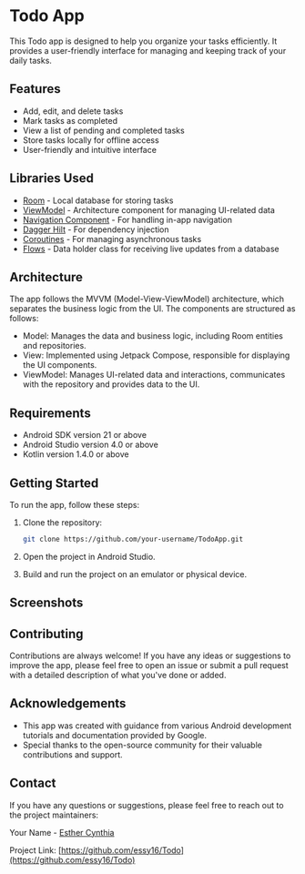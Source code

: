 # Todo App

This Todo app is designed to help you organize your tasks efficiently. It provides a user-friendly interface for managing and keeping track of your daily tasks.

## Features

- Add, edit, and delete tasks
- Mark tasks as completed
- View a list of pending and completed tasks
- Store tasks locally for offline access
- User-friendly and intuitive interface

## Libraries Used

- [Room](https://developer.android.com/training/data-storage/room) - Local database for storing tasks
- [ViewModel](https://developer.android.com/topic/libraries/architecture/viewmodel) - Architecture component for managing UI-related data
- [Navigation Component](https://developer.android.com/guide/navigation) - For handling in-app navigation
- [Dagger Hilt](https://dagger.dev/hilt/) - For dependency injection
- [Coroutines](https://developer.android.com/kotlin/coroutines) - For managing asynchronous tasks
- [Flows](https://developer.android.com/kotlin/flow) - Data holder class for receiving live updates from a database


## Architecture
The app follows the MVVM (Model-View-ViewModel) architecture, which separates the business logic from the UI. The components are structured as follows:

- Model: Manages the data and business logic, including Room entities and repositories.
- View: Implemented using Jetpack Compose, responsible for displaying the UI components.
- ViewModel: Manages UI-related data and interactions, communicates with the repository and provides data to the UI.

## Requirements

- Android SDK version 21 or above
- Android Studio version 4.0 or above
- Kotlin version 1.4.0 or above

## Getting Started

To run the app, follow these steps:

1. Clone the repository:

   ```bash
   git clone https://github.com/your-username/TodoApp.git
   ```

2. Open the project in Android Studio.

3. Build and run the project on an emulator or physical device.

## Screenshots




## Contributing

Contributions are always welcome! If you have any ideas or suggestions to improve the app, please feel free to open an issue or submit a pull request with a detailed description of what you've done or added.



## Acknowledgements

- This app was created with guidance from various Android development tutorials and documentation provided by Google.
- Special thanks to the open-source community for their valuable contributions and support.

## Contact

If you have any questions or suggestions, please feel free to reach out to the project maintainers:

Your Name - [Esther Cynthia](mailto:essyc14@gmail.com)

Project Link: [https://github.com/essy16/Todo](https://github.com/essy16/Todo)
